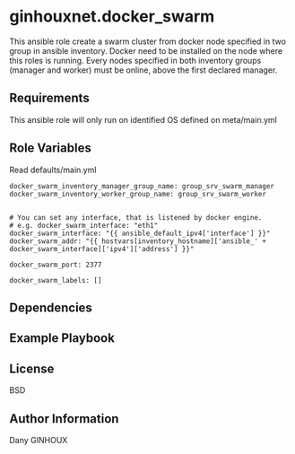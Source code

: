 ginhouxnet.docker_swarm
=========

This ansible role create a swarm cluster from docker node specified in two group in ansible inventory.
Docker need to be installed on the node where this roles is running.
Every nodes specified in both inventory groups (manager and worker) must be online, above the first declared manager.



Requirements
------------

This ansible role will only run on identified OS defined on meta/main.yml


Role Variables
--------------

Read defaults/main.yml
```
docker_swarm_inventory_manager_group_name: group_srv_swarm_manager
docker_swarm_inventory_worker_group_name: group_srv_swarm_worker


# You can set any interface, that is listened by docker engine.
# e.g. docker_swarm_interface: "eth1"
docker_swarm_interface: "{{ ansible_default_ipv4['interface'] }}"
docker_swarm_addr: "{{ hostvars[inventory_hostname]['ansible_' + docker_swarm_interface]['ipv4']['address'] }}"

docker_swarm_port: 2377

docker_swarm_labels: []
```


Dependencies
------------




Example Playbook
----------------



License
-------

BSD


Author Information
------------------

Dany GINHOUX
